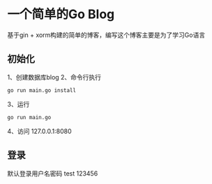 # 一个简单的Go Blog

基于gin + xorm构建的简单的博客，编写这个博客主要是为了学习Go语言

## 初始化
1、创建数据库blog
2、命令行执行
```
go run main.go install
```
3、运行
```
go run main.go
```
4、访问 127.0.0.1:8080

## 登录
默认登录用户名密码
test  123456
